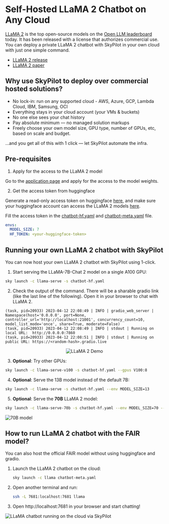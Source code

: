 # Self-Hosted LLaMA 2 Chatbot on Any Cloud

[LLaMA 2](https://github.com/facebookresearch/llama/tree/main) is the top open-source models on the [Open LLM leaderboard](https://huggingface.co/spaces/HuggingFaceH4/open_llm_leaderboard) today. It has been released with a license that authorizes commercial use. You can deploy a private LLaMA 2 chatbot with SkyPilot in your own cloud with just one simple command.

* [LLaMA 2 release](https://github.com/facebookresearch/llama/tree/main)
* [LLaMA 2 paper](https://ai.meta.com/research/publications/llama-2-open-foundation-and-fine-tuned-chat-models/)

## Why use SkyPilot to deploy over commercial hosted solutions?

* No lock-in: run on any supported cloud - AWS, Azure, GCP, Lambda Cloud, IBM, Samsung, OCI
* Everything stays in your cloud account (your VMs & buckets)
* No one else sees your chat history
* Pay absolute minimum — no managed solution markups
* Freely choose your own model size, GPU type, number of GPUs, etc, based on scale and budget.

…and you get all of this with 1 click — let SkyPilot automate the infra. 

## Pre-requisites

1. Apply for the access to the LLaMA 2 model

Go to the [application page](https://ai.meta.com/resources/models-and-libraries/llama-downloads/) and apply for the access to the model weights.


2. Get the access token from huggingface

Generate a read-only access token on huggingface [here](https://huggingface.co/settings/token), and make sure your huggingface account can access the LLaMA 2 models [here](https://huggingface.co/meta-llama/Llama-2-7b-chat/tree/main).

Fill the access token in the [chatbot-hf.yaml](chatbot-hf.yaml) and [chatbot-meta.yaml](chatbot-meta.yaml) file.
```yaml
envs:
  MODEL_SIZE: 7
  HF_TOKEN: <your-huggingface-token>
```


## Running your own LLaMA 2 chatbot with SkyPilot

You can now host your own LLaMA 2 chatbot with SkyPilot using 1-click.

1. Start serving the LLaMA-7B-Chat 2 model on a single A100 GPU:
```bash
sky launch -c llama-serve -s chatbot-hf.yaml
```
2. Check the output of the command. There will be a sharable gradio link (like the last line of the following). Open it in your browser to chat with LLaMA 2.
```
(task, pid=20933) 2023-04-12 22:08:49 | INFO | gradio_web_server | Namespace(host='0.0.0.0', port=None, controller_url='http://localhost:21001', concurrency_count=10, model_list_mode='once', share=True, moderate=False)
(task, pid=20933) 2023-04-12 22:08:49 | INFO | stdout | Running on local URL:  http://0.0.0.0:7860
(task, pid=20933) 2023-04-12 22:08:51 | INFO | stdout | Running on public URL: https://<random-hash>.gradio.live
```

<p align="center">
  <img src="https://i.imgur.com/cLqulb0.gif" alt="LLaMA 2 Demo"/>
</p>

3. **Optional**: Try other GPUs:
```bash
sky launch -c llama-serve-v100 -s chatbot-hf.yaml --gpus V100:8
```

4. **Optional**: Serve the 13B model instead of the default 7B:
```bash
sky launch -c llama-serve -s chatbot-hf.yaml --env MODEL_SIZE=13
```

5. **Optional**: Serve the **70B** LLaMA 2 model:
```bash
sky launch -c llama-serve-70b -s chatbot-hf.yaml --env MODEL_SIZE=70 --gpus A100-80GB:2
```

![70B model](https://i.imgur.com/jEM8w3r.png)


## How to run LLaMA 2 chatbot with the FAIR model?

You can also host the official FAIR model without using huggingface and gradio.


1. Launch the LLaMA 2 chatbot on the cloud:

    ```bash
    sky launch -c llama chatbot-meta.yaml
    ```

2. Open another terminal and run:

    ```bash
    ssh -L 7681:localhost:7681 llama
    ```

3. Open http://localhost:7681 in your browser and start chatting!
<img src="https://imgur.com/Ay8sDhG.png" alt="LLaMA chatbot running on the cloud via SkyPilot"/>


